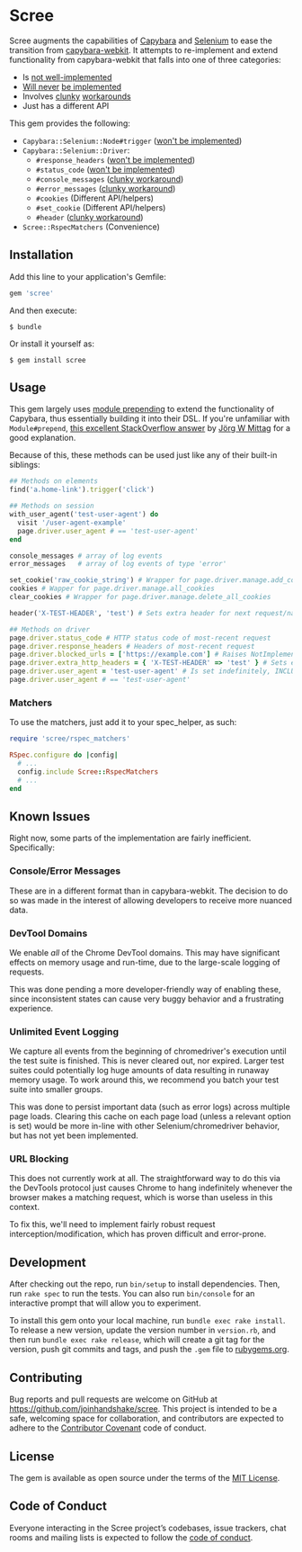 # Scree

Scree augments the capabilities of [Capybara](https://github.com/teamcapybara/capybara) and [Selenium](https://github.com/SeleniumHQ/selenium) to ease the transition from [capybara-webkit](https://github.com/thoughtbot/capybara-webkit). It attempts to re-implement and extend functionality from capybara-webkit that falls into one of three categories:

- Is [not well-implemented](https://stackoverflow.com/a/4753745)
- [Will never](https://github.com/seleniumhq/selenium-google-code-issue-archive/issues/141) [be implemented](https://github.com/seleniumhq/selenium-google-code-issue-archive/issues/1671)
- Involves [clunky](https://stackoverflow.com/a/40868923) [workarounds](https://stackoverflow.com/a/32723053)
- Just has a different API

This gem provides the following:

- `Capybara::Selenium::Node#trigger` ([won't be implemented](https://github.com/seleniumhq/selenium-google-code-issue-archive/issues/1671))
- `Capybara::Selenium::Driver`:
  - `#response_headers` ([won't be implemented](https://groups.google.com/forum/#!topic/selenium-users/fMSHeH9ZVqU/discussion))
  - `#status_code` ([won't be implemented](https://groups.google.com/forum/#!topic/selenium-users/fMSHeH9ZVqU/discussion))
  - `#console_messages` ([clunky workaround](https://stackoverflow.com/a/32723053))
  - `#error_messages` ([clunky workaround](https://stackoverflow.com/a/32723053))
  - `#cookies` (Different API/helpers)
  - `#set_cookie` (Different API/helpers)
  - `#header` ([clunky workaround](https://stackoverflow.com/a/40868923))
- `Scree::RspecMatchers` (Convenience)

## Installation

Add this line to your application's Gemfile:

```ruby
gem 'scree'
```

And then execute:

    $ bundle

Or install it yourself as:

    $ gem install scree

## Usage

This gem largely uses [module prepending](https://ruby-doc.org/core-2.5.3/Module.html#method-i-prepend) to extend the functionality of Capybara, thus essentially building it into their DSL. If you're unfamiliar with `Module#prepend`, [this excellent StackOverflow answer](<(https://stackoverflow.com/a/4471202)>) by [Jörg W Mittag](https://github.com/JoergWMittag) for a good explanation.

Because of this, these methods can be used just like any of their built-in siblings:

```ruby
## Methods on elements
find('a.home-link').trigger('click')

## Methods on session
with_user_agent('test-user-agent') do
  visit '/user-agent-example'
  page.driver.user_agent # == 'test-user-agent'
end

console_messages # array of log events
error_messages   # array of log events of type 'error'

set_cookie('raw_cookie_string') # Wrapper for page.driver.manage.add_cookie, parses cookie if string (as capybara-webkit uses)
cookies # Wapper for page.driver.manage.all_cookies
clear_cookies # Wrapper for page.driver.manage.delete_all_cookies

header('X-TEST-HEADER', 'test') # Sets extra header for next request/navigate _from this page_ (doesn't work with #visit)

## Methods on driver
page.driver.status_code # HTTP status code of most-recent request
page.driver.response_headers # Headers of most-recent request
page.driver.blocked_urls = ['https://example.com'] # Raises NotImplementedError
page.driver.extra_http_headers = { 'X-TEST-HEADER' => 'test' } # Sets extra header for next request/navigate _from this page_ (doesn't work with #visit)
page.driver.user_agent = 'test-user-agent' # Is set indefinitely, INCLUDING SUBSEQUENT SPECS; USE WITH CARE
page.driver.user_agent # == 'test-user-agent'
```

### Matchers

To use the matchers, just add it to your spec_helper, as such:

```ruby
require 'scree/rspec_matchers'

RSpec.configure do |config|
  # ...
  config.include Scree::RspecMatchers
  # ...
end
```

## Known Issues

Right now, some parts of the implementation are fairly inefficient. Specifically:

### Console/Error Messages

These are in a different format than in capybara-webkit. The decision to do so was made in the interest of allowing developers to receive more nuanced data.

### DevTool Domains

We enable _all_ of the Chrome DevTool domains. This may have significant effects on memory usage and run-time, due to the large-scale logging of requests.

This was done pending a more developer-friendly way of enabling these, since inconsistent states can cause very buggy behavior and a frustrating experience.

### Unlimited Event Logging

We capture all events from the beginning of chromedriver's execution until the test suite is finished. This is never cleared out, nor expired. Larger test suites could potentially log huge amounts of data resulting in runaway memory usage. To work around this, we recommend you batch your test suite into smaller groups.

This was done to persist important data (such as error logs) across multiple page loads. Clearing this cache on each page load (unless a relevant option is set) would be more in-line with other Selenium/chromedriver behavior, but has not yet been implemented.

### URL Blocking

This does not currently work at all. The straightforward way to do this via the DevTools protocol just causes Chrome to hang indefinitely whenever the browser makes a matching request, which is worse than useless in this context.

To fix this, we'll need to implement fairly robust request interception/modification, which has proven difficult and error-prone.

## Development

After checking out the repo, run `bin/setup` to install dependencies. Then, run `rake spec` to run the tests. You can also run `bin/console` for an interactive prompt that will allow you to experiment.

To install this gem onto your local machine, run `bundle exec rake install`. To release a new version, update the version number in `version.rb`, and then run `bundle exec rake release`, which will create a git tag for the version, push git commits and tags, and push the `.gem` file to [rubygems.org](https://rubygems.org).

## Contributing

Bug reports and pull requests are welcome on GitHub at https://github.com/joinhandshake/scree. This project is intended to be a safe, welcoming space for collaboration, and contributors are expected to adhere to the [Contributor Covenant](http://contributor-covenant.org) code of conduct.

## License

The gem is available as open source under the terms of the [MIT License](https://opensource.org/licenses/MIT).

## Code of Conduct

Everyone interacting in the Scree project’s codebases, issue trackers, chat rooms and mailing lists is expected to follow the [code of conduct](https://github.com/joinhandshake/scree/blob/master/CODE_OF_CONDUCT.md).
